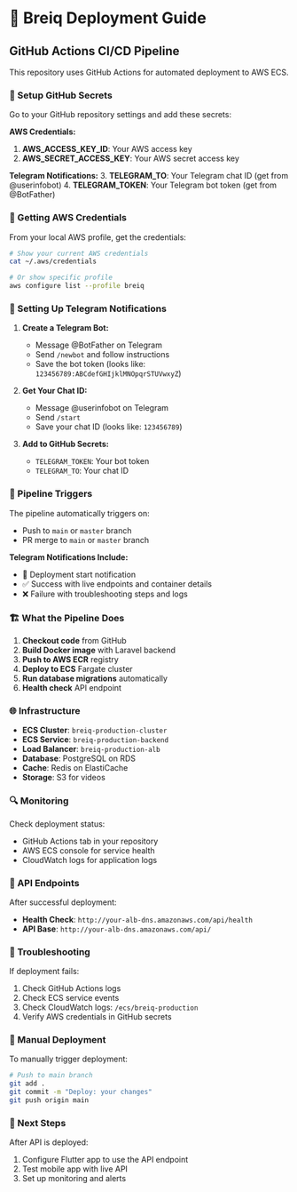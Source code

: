 # 🚀 Breiq Deployment Guide

## GitHub Actions CI/CD Pipeline

This repository uses GitHub Actions for automated deployment to AWS ECS.

### 🔧 Setup GitHub Secrets

Go to your GitHub repository settings and add these secrets:

**AWS Credentials:**
1. **AWS_ACCESS_KEY_ID**: Your AWS access key
2. **AWS_SECRET_ACCESS_KEY**: Your AWS secret access key

**Telegram Notifications:**
3. **TELEGRAM_TO**: Your Telegram chat ID (get from @userinfobot)
4. **TELEGRAM_TOKEN**: Your Telegram bot token (get from @BotFather)

### 📝 Getting AWS Credentials

From your local AWS profile, get the credentials:

```bash
# Show your current AWS credentials
cat ~/.aws/credentials

# Or show specific profile
aws configure list --profile breiq
```

### 📱 Setting Up Telegram Notifications

1. **Create a Telegram Bot:**
   - Message @BotFather on Telegram
   - Send `/newbot` and follow instructions
   - Save the bot token (looks like: `123456789:ABCdefGHIjklMNOpqrSTUVwxyZ`)

2. **Get Your Chat ID:**
   - Message @userinfobot on Telegram
   - Send `/start`
   - Save your chat ID (looks like: `123456789`)

3. **Add to GitHub Secrets:**
   - `TELEGRAM_TOKEN`: Your bot token
   - `TELEGRAM_TO`: Your chat ID

### 🎯 Pipeline Triggers

The pipeline automatically triggers on:
- Push to `main` or `master` branch  
- PR merge to `main` or `master` branch

**Telegram Notifications Include:**
- 🚀 Deployment start notification
- ✅ Success with live endpoints and container details
- ❌ Failure with troubleshooting steps and logs

### 🏗️ What the Pipeline Does

1. **Checkout code** from GitHub
2. **Build Docker image** with Laravel backend
3. **Push to AWS ECR** registry  
4. **Deploy to ECS** Fargate cluster
5. **Run database migrations** automatically
6. **Health check** API endpoint

### 🌐 Infrastructure

- **ECS Cluster**: `breiq-production-cluster`
- **ECS Service**: `breiq-production-backend`
- **Load Balancer**: `breiq-production-alb`
- **Database**: PostgreSQL on RDS
- **Cache**: Redis on ElastiCache
- **Storage**: S3 for videos

### 🔍 Monitoring

Check deployment status:
- GitHub Actions tab in your repository
- AWS ECS console for service health
- CloudWatch logs for application logs

### 🚀 API Endpoints

After successful deployment:
- **Health Check**: `http://your-alb-dns.amazonaws.com/api/health`
- **API Base**: `http://your-alb-dns.amazonaws.com/api/`

### 🐛 Troubleshooting

If deployment fails:
1. Check GitHub Actions logs
2. Check ECS service events
3. Check CloudWatch logs: `/ecs/breiq-production`
4. Verify AWS credentials in GitHub secrets

### 🔄 Manual Deployment

To manually trigger deployment:
```bash
# Push to main branch
git add .
git commit -m "Deploy: your changes"
git push origin main
```

### 📱 Next Steps

After API is deployed:
1. Configure Flutter app to use the API endpoint
2. Test mobile app with live API
3. Set up monitoring and alerts